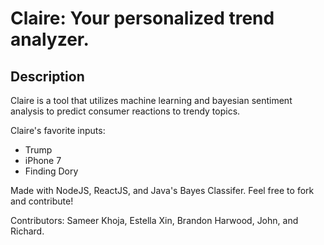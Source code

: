 # Claire: Your personalized trend analyzer.

## Description
Claire is a tool that utilizes machine learning and bayesian sentiment analysis to predict consumer reactions to trendy topics.

Claire's favorite inputs:
* Trump
* iPhone 7
* Finding Dory

Made with NodeJS, ReactJS, and Java's Bayes Classifer. Feel free to fork and contribute!

Contributors: Sameer Khoja, Estella Xin, Brandon Harwood, John, and Richard.
